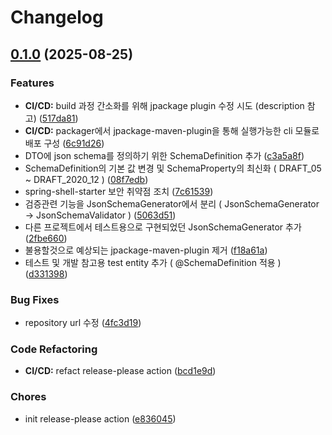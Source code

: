 # Changelog

## [0.1.0](https://github.com/NERDHEAD-lab/json-schema/compare/0.1.0-SNAPSHOT...0.1.0) (2025-08-25)


### Features

* **CI/CD:** build 과정 간소화를 위해 jpackage plugin 수정 시도 (description 참고) ([517da81](https://github.com/NERDHEAD-lab/json-schema/commit/517da8122c554122fa738a1f97ffa3c79d720366))
* **CI/CD:** packager에서 jpackage-maven-plugin을 통해 실행가능한 cli 모듈로 배포 구성 ([6c91d26](https://github.com/NERDHEAD-lab/json-schema/commit/6c91d261132eb545a16d4b59f9d76cd750cda7fd))
* DTO에 json schema를 정의하기 위한 SchemaDefinition 추가 ([c3a5a8f](https://github.com/NERDHEAD-lab/json-schema/commit/c3a5a8fc3a4e594128514f3ddf7a77f4fe3108dc))
* SchemaDefinition의 기본 값 변경 및 SchemaProperty의 최신화 ( DRAFT_05 ~ DRAFT_2020_12 ) ([08f7edb](https://github.com/NERDHEAD-lab/json-schema/commit/08f7edb1e529555c463a7bf8bacccd11bd682652))
* spring-shell-starter 보안 취약점 조치 ([7c61539](https://github.com/NERDHEAD-lab/json-schema/commit/7c6153940f0f2551104541f43bf029fa4f08061a))
* 검증관련 기능을 JsonSchemaGenerator에서 분리 ( JsonSchemaGenerator -&gt; JsonSchemaValidator ) ([5063d51](https://github.com/NERDHEAD-lab/json-schema/commit/5063d511f971b213a5802a784e55eebdc32f9ceb))
* 다른 프로젝트에서 테스트용으로 구현되었던 JsonSchemaGenerator 추가 ([2fbe660](https://github.com/NERDHEAD-lab/json-schema/commit/2fbe6604f3b51cccde1375d4a5ac56cda0237358))
* 불용할것으로 예상되는 jpackage-maven-plugin 제거 ([f18a61a](https://github.com/NERDHEAD-lab/json-schema/commit/f18a61a776a94b700a136d443366ba25f143e63a))
* 테스트 및 개발 참고용 test entity 추가 ( @SchemaDefinition 적용 ) ([d331398](https://github.com/NERDHEAD-lab/json-schema/commit/d331398786cfbce1804502f1f7e76a831b5fce45))


### Bug Fixes

* repository url 수정 ([4fc3d19](https://github.com/NERDHEAD-lab/json-schema/commit/4fc3d19fb9caa464abdd4f71ad5af857a2424cbf))


### Code Refactoring

* **CI/CD:** refact release-please action ([bcd1e9d](https://github.com/NERDHEAD-lab/json-schema/commit/bcd1e9db6ca85409b9a95b3923059026f8777e53))


### Chores

* init release-please action ([e836045](https://github.com/NERDHEAD-lab/json-schema/commit/e8360455dd534895ffeeafa43808bc62d1e565c4))
